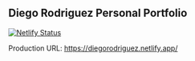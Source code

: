 ## Diego Rodriguez Personal Portfolio
[![Netlify Status](https://api.netlify.com/api/v1/badges/32fdba98-7a66-4409-9b91-dbb6e2f02290/deploy-status)](https://app.netlify.com/sites/diegorodriguez/deploys)

Production URL: https://diegorodriguez.netlify.app/ 
